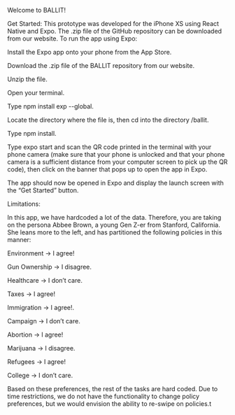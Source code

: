 Welcome to BALLIT!

Get Started:
This prototype was developed for the iPhone XS using React Native and Expo. The .zip file of the GitHub repository can be downloaded from our website. To run the app using Expo:

Install the Expo app onto your phone from the App Store.

Download the .zip file of the BALLIT repository from our website. 

Unzip the file. 

Open your terminal. 

Type npm install exp --global. 

Locate the directory where the file is, then cd into the directory /ballit.

Type npm install. 

Type expo start and scan the QR code printed in the terminal with your phone camera (make sure that your phone is unlocked and that your phone camera is a sufficient distance from your computer screen to pick up the QR code), then click on the banner that pops up to open the app in Expo. 

The app should now be opened in Expo and display the launch screen with the “Get Started” button.

Limitations:

In this app, we have hardcoded a lot of the data. Therefore, you are taking on the persona Abbee Brown, a young Gen Z-er from Stanford, California. She leans more to the left, and has partitioned the following policies in this manner:

Environment → I agree!

Gun Ownership → I disagree.

Healthcare → I don’t care.

Taxes → I agree!

Immigration → I agree!.

Campaign → I don’t care.

Abortion → I agree!

Marijuana → I disagree.

Refugees → I agree!

College → I don’t care.


Based on these preferences, the rest of the tasks are hard coded. Due to time restrictions, we do not have the functionality to change policy preferences, but we would envision the ability to re-swipe on policies.t
